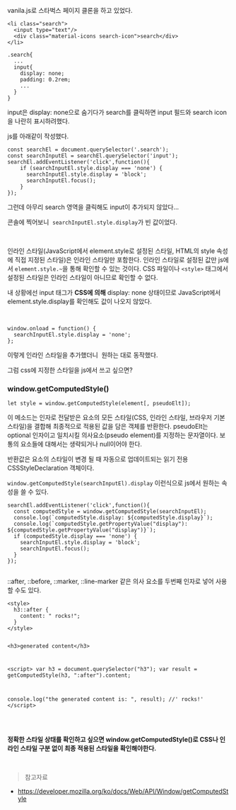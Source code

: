 <p>vanila.js로 스타벅스 페이지 클론을 하고 있었다.</p>
<pre><code class="language-html">&lt;li class=&quot;search&quot;&gt;
  &lt;input type=&quot;text&quot;/&gt;
  &lt;div class=&quot;material-icons search-icon&quot;&gt;search&lt;/div&gt;
&lt;/li&gt;</code></pre>
<pre><code class="language-css">.search{
  ...
  input{
    display: none;
    padding: 0.2rem;
    ...
  }
}</code></pre>
<p>input은 display: none으로 숨기다가 search를 클릭하면 input 필드와 search icon을 나란히 표시하려했다.</p>
<p>js를 아래같이 작성했다.</p>
<pre><code class="language-jsx">const searchEl = document.querySelector('.search');
const searchInputEl = searchEl.querySelector('input');
searchEl.addEventListener('click',function(){
    if (searchInputEl.style.display === 'none') {
      searchInputEl.style.display = 'block'; 
      searchInputEl.focus(); 
    }
});</code></pre>
<p>그런데 아무리 search 영역을 클릭해도 input이 추가되지 않았다...
<img alt="" src="https://velog.velcdn.com/images/kimlj0814/post/a203819c-cceb-4fb1-8702-bac04318a53f/image.png" /></p>
<p>콘솔에 찍어보니 
<img alt="" src="https://velog.velcdn.com/images/kimlj0814/post/f7496cac-262b-4535-b76d-70b697694064/image.png" />
<code>searchInputEl.style.display</code>가 빈 값이었다.</p>
<br />

<p>인라인 스타일(JavaScript에서 element.style로 설정된 스타일, HTML의 style 속성에 직접 지정된 스타일)은 인라인 스타일만 포함한다.
인라인 스타일로 설정된 값만 js에서 <code>element.style.~</code>을 통해 확인할 수 있는 것이다. 
CSS 파일이나 <code>&lt;style&gt;</code> 태그에서 설정된 스타일은 인라인 스타일이 아니므로 확인할 수 없다.</p>
<p>내 상황에선 input 태그가 <strong>CSS에 의해</strong> display: none 상태이므로 JavaScript에서 element.style.display를 확인해도 값이 나오지 않았다. </p>
<br />

<pre><code class="language-jsx">window.onload = function() {
  searchInputEl.style.display = 'none';
};</code></pre>
<p>이렇게 인라인 스타일을 추가했더니 
<img alt="" src="https://velog.velcdn.com/images/kimlj0814/post/469eaffa-abec-401f-bc9e-b0a72a753ab6/image.png" />
원하는 대로 동작했다.</p>
<p>그럼 css에 지정한 스타일을 js에서 쓰고 싶으면?</p>
<h3 id="windowgetcomputedstyle">window.getComputedStyle()</h3>
<pre><code class="language-jsx">let style = window.getComputedStyle(element[, pseudoElt]);</code></pre>
<p>이 메소드는 인자로 전달받은 요소의 모든 스타일(CSS, 인라인 스타일, 브라우저 기본 스타일)을 결합해 최종적으로 적용된 값을 담은 객체를 반환한다. 
pseudoElt는 optional 인자이고
일치시킬 의사요소(pseudo element)를 지정하는 문자열이다. 보통의 요소들에 대해서는 생략되거나 null이어야 한다.</p>
<p>반환값은 요소의 스타일이 변경 될 때 자동으로 업데이트되는 읽기 전용 CSSStyleDeclaration 객체이다.</p>
<p><code>window.getComputedStyle(searchInputEl).display</code> 이런식으로 js에서 원하는 속성을 쓸 수 있다.</p>
<pre><code class="language-jsx">searchEl.addEventListener('click',function(){
  const computedStyle = window.getComputedStyle(searchInputEl);
  console.log(`computedStyle.display: ${computedStyle.display}`);
  console.log(`computedStyle.getPropertyValue(&quot;display&quot;): ${computedStyle.getPropertyValue(&quot;display&quot;)}`);
  if (computedStyle.display === 'none') {
    searchInputEl.style.display = 'block'; 
    searchInputEl.focus(); 
  }
});</code></pre>
<p><img alt="" src="https://velog.velcdn.com/images/kimlj0814/post/33b383a0-ea38-47ee-829e-aab74767e40b/image.png" /></p>
<p>::after, ::before, ::marker, ::line-marker 같은 의사 요소를 두번째 인자로 넣어 사용할 수도 있다.</p>
<pre><code>&lt;style&gt;
  h3::after {
    content: &quot; rocks!&quot;;
  }
&lt;/style&gt;

&lt;h3&gt;generated content&lt;/h3&gt;

&lt;script&gt;
  var h3 = document.querySelector(&quot;h3&quot;);
  var result = getComputedStyle(h3, &quot;:after&quot;).content;

  console.log(&quot;the generated content is: &quot;, result); //' rocks!'
&lt;/script&gt;
</code></pre><br />

<p><strong>정확한 스타일 상태를 확인하고 싶으면 window.getComputedStyle()로 CSS나 인라인 스타일 구분 없이 최종 적용된 스타일을 확인해야한다.</strong></p>
<br />

<blockquote>
<p>참고자료</p>
</blockquote>
<ul>
<li><a href="https://developer.mozilla.org/ko/docs/Web/API/Window/getComputedStyle">https://developer.mozilla.org/ko/docs/Web/API/Window/getComputedStyle</a></li>
</ul>